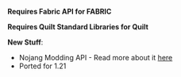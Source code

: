 **Requires Fabric API for FABRIC**

**Requires Quilt Standard Libraries for Quilt**


**New Stuff**:

- Nojang Modding API - Read more about it [here](https://blog.firstdark.dev/p/goodbye-mojang-hello-nojang-5127)
- Ported for 1.21
